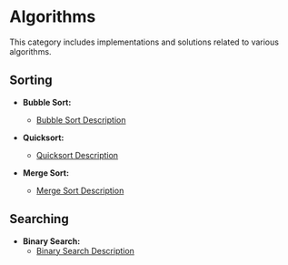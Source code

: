 # Algorithms

This category includes implementations and solutions related to various algorithms.

## Sorting

- **Bubble Sort:**
  - [Bubble Sort Description](Algorithms/Sorting/BubbleSort.md)

- **Quicksort:**
  - [Quicksort Description](Algorithms/Sorting/Quicksort.md)

- **Merge Sort:**
  - [Merge Sort Description](Algorithms/Sorting/MergeSort.md)

## Searching

- **Binary Search:**
  - [Binary Search Description](Algorithms/Searching/BinarySearch.md)
